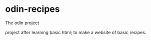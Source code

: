 # odin-recipes
The odin project 

 project after learning basic html; to make a website of basic recipes.